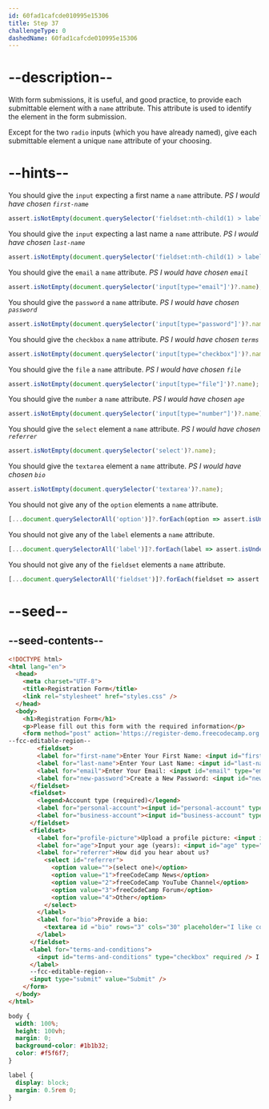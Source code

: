 ```yaml
---
id: 60fad1cafcde010995e15306
title: Step 37
challengeType: 0
dashedName: 60fad1cafcde010995e15306
---
```


# --description--

With form submissions, it is useful, and good practice, to provide each submittable element with a `name` attribute. This attribute is used to identify the element in the form submission.

Except for the two `radio` inputs (which you have already named), give each submittable element a unique `name` attribute of your choosing.

# --hints--

You should give the `input` expecting a first name a `name` attribute. _PS I would have chosen `first-name`_

```js
assert.isNotEmpty(document.querySelector('fieldset:nth-child(1) > label:nth-child(1) > input')?.name);
```

You should give the `input` expecting a last name a `name` attribute. _PS I would have chosen `last-name`_

```js
assert.isNotEmpty(document.querySelector('fieldset:nth-child(1) > label:nth-child(2) > input')?.name);
```

You should give the `email` a `name` attribute. _PS I would have chosen `email`_

```js
assert.isNotEmpty(document.querySelector('input[type="email"]')?.name);
```

You should give the `password` a `name` attribute. _PS I would have chosen `password`_

```js
assert.isNotEmpty(document.querySelector('input[type="password"]')?.name);
```

You should give the `checkbox` a `name` attribute. _PS I would have chosen `terms`_

```js
assert.isNotEmpty(document.querySelector('input[type="checkbox"]')?.name);
```

You should give the `file` a `name` attribute. _PS I would have chosen `file`_

```js
assert.isNotEmpty(document.querySelector('input[type="file"]')?.name);
```

You should give the `number` a `name` attribute. _PS I would have chosen `age`_

```js
assert.isNotEmpty(document.querySelector('input[type="number"]')?.name);
```

You should give the `select` element a `name` attribute. _PS I would have chosen `referrer`_

```js
assert.isNotEmpty(document.querySelector('select')?.name);
```

You should give the `textarea` element a `name` attribute. _PS I would have chosen `bio`_

```js
assert.isNotEmpty(document.querySelector('textarea')?.name);
```

You should not give any of the `option` elements a `name` attribute.

```js
[...document.querySelectorAll('option')]?.forEach(option => assert.isUndefined(option?.name));
```

You should not give any of the `label` elements a `name` attribute.

```js
[...document.querySelectorAll('label')]?.forEach(label => assert.isUndefined(label?.name));
```

You should not give any of the `fieldset` elements a `name` attribute.

```js
[...document.querySelectorAll('fieldset')]?.forEach(fieldset => assert.isEmpty(fieldset?.name));
```

# --seed--

## --seed-contents--

```html
<!DOCTYPE html>
<html lang="en">
  <head>
    <meta charset="UTF-8">
    <title>Registration Form</title>
    <link rel="stylesheet" href="styles.css" />
  </head>
  <body>
    <h1>Registration Form</h1>
    <p>Please fill out this form with the required information</p>
    <form method="post" action='https://register-demo.freecodecamp.org'>
--fcc-editable-region--
        <fieldset>
        <label for="first-name">Enter Your First Name: <input id="first-name" type="text" required /></label>
        <label for="last-name">Enter Your Last Name: <input id="last-name" type="text" required /></label>
        <label for="email">Enter Your Email: <input id="email" type="email" required /></label>
        <label for="new-password">Create a New Password: <input id="new-password" type="password" pattern="[a-z0-5]{8,}" required /></label>
      </fieldset>
      <fieldset>
        <legend>Account type (required)</legend>
        <label for="personal-account"><input id="personal-account" type="radio" name="account-type" checked /> Personal</label>
        <label for="business-account"><input id="business-account" type="radio" name="account-type" /> Business</label>
      </fieldset>
      <fieldset>
        <label for="profile-picture">Upload a profile picture: <input id="profile-picture" type="file"/></label>
        <label for="age">Input your age (years): <input id="age" type="number" min="13" max="120" /></label>
        <label for="referrer">How did you hear about us?
          <select id="referrer">
            <option value="">(select one)</option>
            <option value="1">freeCodeCamp News</option>
            <option value="2">freeCodeCamp YouTube Channel</option>
            <option value="3">freeCodeCamp Forum</option>
            <option value="4">Other</option>
          </select>
        </label>
        <label for="bio">Provide a bio:
          <textarea id ="bio" rows="3" cols="30" placeholder="I like coding on the beach..."></textarea>
        </label>
      </fieldset>
      <label for="terms-and-conditions">
        <input id="terms-and-conditions" type="checkbox" required /> I accept the <a href="https://www.freecodecamp.org/news/terms-of-service/">terms and conditions</a>
      </label>
      --fcc-editable-region--
      <input type="submit" value="Submit" />
    </form>
  </body>
</html>
```

```css
body {
  width: 100%;
  height: 100vh;
  margin: 0;
  background-color: #1b1b32;
  color: #f5f6f7;
}

label {
  display: block;
  margin: 0.5rem 0;
}

```

